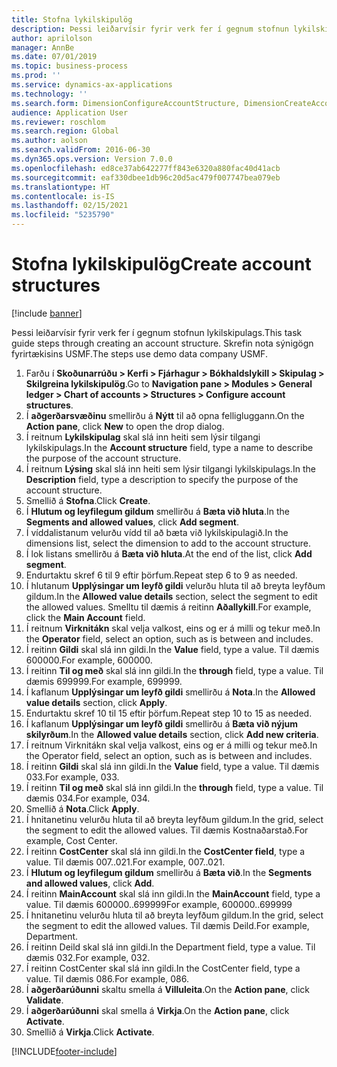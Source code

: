 ```yaml
---
title: Stofna lykilskipulög
description: Þessi leiðarvísir fyrir verk fer í gegnum stofnun lykilskipulags.
author: aprilolson
manager: AnnBe
ms.date: 07/01/2019
ms.topic: business-process
ms.prod: ''
ms.service: dynamics-ax-applications
ms.technology: ''
ms.search.form: DimensionConfigureAccountStructure, DimensionCreateAccountStructure, DimensionHierarchyAddLevel, DimensionHierarchyConstraintActivate
audience: Application User
ms.reviewer: roschlom
ms.search.region: Global
ms.author: aolson
ms.search.validFrom: 2016-06-30
ms.dyn365.ops.version: Version 7.0.0
ms.openlocfilehash: ed8ce37ab642277ff843e6320a880fac40d41acb
ms.sourcegitcommit: eaf330dbee1db96c20d5ac479f007747bea079eb
ms.translationtype: HT
ms.contentlocale: is-IS
ms.lasthandoff: 02/15/2021
ms.locfileid: "5235790"
---
```

# <a name="create-account-structures"></a><span data-ttu-id="25a56-103">Stofna lykilskipulög</span><span class="sxs-lookup"><span data-stu-id="25a56-103">Create account structures</span></span>

[!include [banner](../../includes/banner.md)]

<span data-ttu-id="25a56-104">Þessi leiðarvísir fyrir verk fer í gegnum stofnun lykilskipulags.</span><span class="sxs-lookup"><span data-stu-id="25a56-104">This task guide steps through creating an account structure.</span></span> <span data-ttu-id="25a56-105">Skrefin nota sýnigögn fyrirtækisins USMF.</span><span class="sxs-lookup"><span data-stu-id="25a56-105">The steps use demo data company USMF.</span></span>

1. <span data-ttu-id="25a56-106">Farðu í **Skoðunarrúðu > Kerfi > Fjárhagur > Bókhaldslykill > Skipulag > Skilgreina lykilskipulög**.</span><span class="sxs-lookup"><span data-stu-id="25a56-106">Go to **Navigation pane > Modules > General ledger > Chart of accounts > Structures > Configure account structures**.</span></span>
2. <span data-ttu-id="25a56-107">Í **aðgerðarsvæðinu** smellirðu á **Nýtt** til að opna felligluggann.</span><span class="sxs-lookup"><span data-stu-id="25a56-107">On the **Action pane**, click **New** to open the drop dialog.</span></span>
3. <span data-ttu-id="25a56-108">Í reitnum **Lykilskipulag** skal slá inn heiti sem lýsir tilgangi lykilskipulags.</span><span class="sxs-lookup"><span data-stu-id="25a56-108">In the **Account structure** field, type a name to describe the purpose of the account structure.</span></span>
4. <span data-ttu-id="25a56-109">Í reitnum **Lýsing** skal slá inn heiti sem lýsir tilgangi lykilskipulags.</span><span class="sxs-lookup"><span data-stu-id="25a56-109">In the **Description** field, type a description to specify the purpose of the account structure.</span></span>
5. <span data-ttu-id="25a56-110">Smellið á **Stofna**.</span><span class="sxs-lookup"><span data-stu-id="25a56-110">Click **Create**.</span></span>
6. <span data-ttu-id="25a56-111">Í **Hlutum og leyfilegum gildum** smellirðu á **Bæta við hluta**.</span><span class="sxs-lookup"><span data-stu-id="25a56-111">In the **Segments and allowed values**, click **Add segment**.</span></span>
7. <span data-ttu-id="25a56-112">Í víddalistanum velurðu vídd til að bæta við lykilskipulagið.</span><span class="sxs-lookup"><span data-stu-id="25a56-112">In the dimensions list, select the dimension to add to the account structure.</span></span>
8. <span data-ttu-id="25a56-113">Í lok listans smellirðu á **Bæta við hluta**.</span><span class="sxs-lookup"><span data-stu-id="25a56-113">At the end of the list, click **Add segment**.</span></span>
9. <span data-ttu-id="25a56-114">Endurtaktu skref 6 til 9 eftir þörfum.</span><span class="sxs-lookup"><span data-stu-id="25a56-114">Repeat step 6 to 9 as needed.</span></span>
10. <span data-ttu-id="25a56-115">Í hlutanum **Upplýsingar um leyfð gildi** velurðu hluta til að breyta leyfðum gildum.</span><span class="sxs-lookup"><span data-stu-id="25a56-115">In the **Allowed value details** section, select the segment to edit the allowed values.</span></span>
    <span data-ttu-id="25a56-116">Smelltu til dæmis á reitinn **Aðallykill**.</span><span class="sxs-lookup"><span data-stu-id="25a56-116">For example, click the **Main Account** field.</span></span>  
11. <span data-ttu-id="25a56-117">Í reitnum **Virknitákn** skal velja valkost, eins og er á milli og tekur með.</span><span class="sxs-lookup"><span data-stu-id="25a56-117">In the **Operator** field, select an option, such as is between and includes.</span></span>
12. <span data-ttu-id="25a56-118">Í reitinn **Gildi** skal slá inn gildi.</span><span class="sxs-lookup"><span data-stu-id="25a56-118">In the **Value** field, type a value.</span></span> <span data-ttu-id="25a56-119">Til dæmis 600000.</span><span class="sxs-lookup"><span data-stu-id="25a56-119">For example, 600000.</span></span>  
13. <span data-ttu-id="25a56-120">Í reitinn **Til og með** skal slá inn gildi.</span><span class="sxs-lookup"><span data-stu-id="25a56-120">In the **through** field, type a value.</span></span> <span data-ttu-id="25a56-121">Til dæmis 699999.</span><span class="sxs-lookup"><span data-stu-id="25a56-121">For example, 699999.</span></span>  
14. <span data-ttu-id="25a56-122">Í kaflanum **Upplýsingar um leyfð gildi** smellirðu á **Nota**.</span><span class="sxs-lookup"><span data-stu-id="25a56-122">In the **Allowed value details** section, click **Apply**.</span></span>
15. <span data-ttu-id="25a56-123">Endurtaktu skref 10 til 15 eftir þörfum.</span><span class="sxs-lookup"><span data-stu-id="25a56-123">Repeat step 10 to 15 as needed.</span></span>  
16. <span data-ttu-id="25a56-124">Í kaflanum **Upplýsingar um leyfð gildi** smellirðu á **Bæta við nýjum skilyrðum**.</span><span class="sxs-lookup"><span data-stu-id="25a56-124">In the **Allowed value details** section, click **Add new criteria**.</span></span>
17. <span data-ttu-id="25a56-125">Í reitnum Virknitákn skal velja valkost, eins og er á milli og tekur með.</span><span class="sxs-lookup"><span data-stu-id="25a56-125">In the Operator field, select an option, such as is between and includes.</span></span>
18. <span data-ttu-id="25a56-126">Í reitinn **Gildi** skal slá inn gildi.</span><span class="sxs-lookup"><span data-stu-id="25a56-126">In the **Value** field, type a value.</span></span> <span data-ttu-id="25a56-127">Til dæmis 033.</span><span class="sxs-lookup"><span data-stu-id="25a56-127">For example, 033.</span></span>  
19. <span data-ttu-id="25a56-128">Í reitinn **Til og með** skal slá inn gildi.</span><span class="sxs-lookup"><span data-stu-id="25a56-128">In the **through** field, type a value.</span></span> <span data-ttu-id="25a56-129">Til dæmis 034.</span><span class="sxs-lookup"><span data-stu-id="25a56-129">For example, 034.</span></span>  
20. <span data-ttu-id="25a56-130">Smellið á **Nota**.</span><span class="sxs-lookup"><span data-stu-id="25a56-130">Click **Apply**.</span></span>
21. <span data-ttu-id="25a56-131">Í hnitanetinu velurðu hluta til að breyta leyfðum gildum.</span><span class="sxs-lookup"><span data-stu-id="25a56-131">In the grid, select the segment to edit the allowed values.</span></span> <span data-ttu-id="25a56-132">Til dæmis Kostnaðarstað.</span><span class="sxs-lookup"><span data-stu-id="25a56-132">For example, Cost Center.</span></span>  
22. <span data-ttu-id="25a56-133">Í reitinn **CostCenter** skal slá inn gildi.</span><span class="sxs-lookup"><span data-stu-id="25a56-133">In the **CostCenter field**, type a value.</span></span> <span data-ttu-id="25a56-134">Til dæmis 007..021.</span><span class="sxs-lookup"><span data-stu-id="25a56-134">For example, 007..021.</span></span>  
23. <span data-ttu-id="25a56-135">Í **Hlutum og leyfilegum gildum** smellirðu á **Bæta við**.</span><span class="sxs-lookup"><span data-stu-id="25a56-135">In the **Segments and allowed values**, click **Add**.</span></span>
24. <span data-ttu-id="25a56-136">Í reitinn **MainAccount** skal slá inn gildi.</span><span class="sxs-lookup"><span data-stu-id="25a56-136">In the **MainAccount** field, type a value.</span></span> <span data-ttu-id="25a56-137">Til dæmis 600000..699999</span><span class="sxs-lookup"><span data-stu-id="25a56-137">For example, 600000..699999</span></span>  
25. <span data-ttu-id="25a56-138">Í hnitanetinu velurðu hluta til að breyta leyfðum gildum.</span><span class="sxs-lookup"><span data-stu-id="25a56-138">In the grid, select the segment to edit the allowed values.</span></span> <span data-ttu-id="25a56-139">Til dæmis Deild.</span><span class="sxs-lookup"><span data-stu-id="25a56-139">For example, Department.</span></span>  
26. <span data-ttu-id="25a56-140">Í reitinn Deild skal slá inn gildi.</span><span class="sxs-lookup"><span data-stu-id="25a56-140">In the Department field, type a value.</span></span> <span data-ttu-id="25a56-141">Til dæmis 032.</span><span class="sxs-lookup"><span data-stu-id="25a56-141">For example, 032.</span></span>  
27. <span data-ttu-id="25a56-142">Í reitinn CostCenter skal slá inn gildi.</span><span class="sxs-lookup"><span data-stu-id="25a56-142">In the CostCenter field, type a value.</span></span> <span data-ttu-id="25a56-143">Til dæmis 086.</span><span class="sxs-lookup"><span data-stu-id="25a56-143">For example, 086.</span></span>  
28. <span data-ttu-id="25a56-144">Í **aðgerðarúðunni** skaltu smella á **Villuleita**.</span><span class="sxs-lookup"><span data-stu-id="25a56-144">On the **Action pane**, click **Validate**.</span></span>
29. <span data-ttu-id="25a56-145">Í **aðgerðarúðunni** skal smella á **Virkja**.</span><span class="sxs-lookup"><span data-stu-id="25a56-145">On the **Action pane**, click **Activate**.</span></span>
30. <span data-ttu-id="25a56-146">Smellið á **Virkja**.</span><span class="sxs-lookup"><span data-stu-id="25a56-146">Click **Activate**.</span></span>



[!INCLUDE[footer-include](../../../includes/footer-banner.md)]